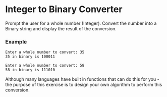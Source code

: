 # Integer to Binary Converter

Prompt the user for a whole number (Integer). Convert the number into a Binary string and display the result of the conversion.

### Example
```
Enter a whole number to convert: 35
35 in binary is 100011

Enter a whole number to convert: 58
58 in binary is 111010
```

Although many languages have built in functions that can do this for you - the purpose of this exercise is to design your own algorithm to perform this conversion.